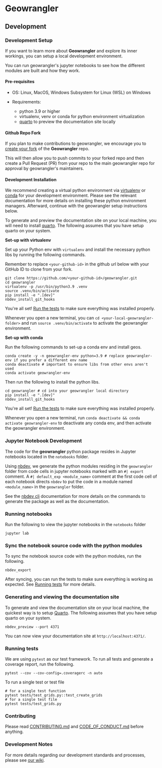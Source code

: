 # Geowrangler

## Development

### Development Setup

If you want to learn more about **Geowrangler** and explore its inner workings, you can setup a local development environment. 

You can run geowrangler's jupyter notebooks to see how the different modules are built and how they work. 


#### Pre-requisites

* OS: Linux, MacOS, Windows Subsystem for Linux (WSL) on Windows

* Requirements:
   - python 3.9 or higher
   - virtualenv, venv or conda for python environment virtualization
   - [quarto](https://quarto.org) to preview the documentation site locally
  
#### Github Repo Fork

If you plan to make contributions to geowrangler, we encourage you to
[create your fork](https://github.com/thinkingmachines/geowrangler/fork) of the **Geowrangler** repo. 

This will then allow you to push commits to your forked repo and 
then create a Pull Request (PR) from your repo to the main geowrangler 
repo for approval by geowrangler's maintainers.

#### Development Installation

We recommend creating a virtual python environment via [virtualenv](https://pypi.org/project/virtualenv/) or [conda](https://docs.conda.io/projects/conda/en/latest/user-guide/index.html) for your development environment. Please see the relevant documentation for more details on installing these python environment managers. Afterward, continue with the geowrangler setup instructions below.

To generate and preview the documentation site on your local machine, you will need to install [quarto](https://quarto.org). The following assumes that you have setup quarto on your system.


**Set-up with virtualenv**

Set up your Python env with `virtualenv` and install the necessary python libs by running the following commands.

Remember to replace `<your-github-id>` in the github url below with your GitHub ID to clone from your fork.

```
git clone https://github.com/<your-github-id>/geowrangler.git
cd geowrangler
virtualenv -p /usr/bin/python3.9 .venv
source .venv/bin/activate
pip install -e ".[dev]"
nbdev_install_git_hooks
```

You're all set! [Run the tests](#running-tests) to make sure everything was installed properly.

Whenever you open a new terminal, you can `cd <your-local-geowrangler-folder>`
and  run `source .venv/bin/activate` to activate the geowrangler environment.

**Set-up with conda**

Run the following commands to set-up a conda env and install geos.

```
conda create -y -n geowrangler-env python=3.9 # replace geowrangler-env if you prefer a different env name
conda deactivate # important to ensure libs from other envs aren't used
conda activate geowrangler-env
```

Then run the following to install the python libs.
```
cd geowrangler # cd into your geowrangler local directory
pip install -e ".[dev]"
nbdev_install_git_hooks

```

You're all set! [Run the tests](#running-tests) to make sure everything was installed properly.

Whenever you open a new terminal, run `conda deactivate && conda activate geowrangler-env` to deactivate any conda env, and then activate the geowrangler environment.

### Jupyter Notebook Development

The code for the **geowrangler** python package resides in Jupyter notebooks located in the `notebooks` folder.

Using [nbdev](https://nbdev.fast.ai), we generate the python modules residing in the `geowrangler` folder from code cells in jupyter notebooks marked with an `#| export` comment. A `#| default_exp <module_name>` comment at the first code cell of each notebook directs `nbdev` to put the code in a module named `<module_name>` in the `geowrangler` folder. 

See the [nbdev cli](https://nbdev.fast.ai/cli.html) documentation for more details on the commands to generate the package as well as the documentation.
### Running notebooks

Run the following to view the jupyter notebooks in the `notebooks` folder

```
jupyter lab
```

### Sync the notebook source code with the python modules

To sync the notebook source code with the python modules, run the following.
```
nbdev_export
```
After syncing, you can run the tests to make sure everything is working as expected. See [Running tests](#running-tests) for more details.


### Generating and viewing the documentation site

To generate and view the documentation site on your local machine, the quickest way is to setup [Quarto](https://quarto.org). The following assumes that you have setup quarto on your system.
```
nbdev_preview --port 4371
```

You can now view your documentation site at `http://localhost:4371/`.

### Running tests

We are using `pytest` as our test framework. To run all tests and generate a coverage report, run the following.

```
pytest --cov --cov-config=.coveragerc -n auto
```


To run a single test or test file

```shell
# for a single test function
pytest tests/test_grids.py::test_create_grids
# for a single test file
pytest tests/test_grids.py
```
### Contributing

Please read [CONTRIBUTING.md](https://github.com/thinkingmachines/geowrangler/blob/master/CONTRIBUTING.md) and [CODE_OF_CONDUCT.md](https://github.com/thinkingmachines/geowrangler/blob/master/CODE_OF_CONDUCT.md) before anything.

### Development Notes

For more details regarding our development standards and processes, please see [our wiki](https://github.com/thinkingmachines/geowrangler/wiki/DeveloperNotes).


